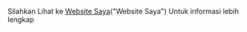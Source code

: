 Silahkan Lihat ke
[Website Saya](https://mhddwikidrsm.000webhostapp.com/)("Website Saya")
Untuk informasi lebih lengkap
